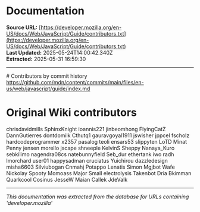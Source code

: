 # Documentation

**Source URL:** [https://developer.mozilla.org/en-US/docs/Web/JavaScript/Guide/contributors.txt](https://developer.mozilla.org/en-US/docs/Web/JavaScript/Guide/contributors.txt)  
**Last Updated:** 2025-05-24T14:00:42.340Z  
**Extracted:** 2025-05-31 16:59:30

---

\# Contributors by commit history
https://github.com/mdn/content/commits/main/files/en-us/web/javascript/guide/index.md

# Original Wiki contributors
chrisdavidmills
SphinxKnight
ioannis221
jinbeomhong
FlyingCatZ
DannGutierres
dontdomilk
Cthutq1
gauravgoyal1911
jswisher
jppcel
fscholz
hardcodeprogrammer
x2357
pasalog
teoli
ensars53
slippyten
LoTD
Minat
Penny
jensen
morello
jscape
shneeple
KelvinS
Sheppy
Nanaya\_Kuro
sebkilimo
nagendra08cs
natebunnyfield
Seb\_dur
ethertank
iwo
radh
lmorchard
user01
happysadman
cruciatus
Yuichirou
dazzledesign
misha6603
Silviubogan
Cnmahj
Potappo
Lenatis
Simon
Mgjbot
Wafe
Nickolay
Spooty
Momoass
Major Small
electrolysis
Takenbot
Dria
Bkimman
Quarkcool
Cosinus
JesseW
Maian
Callek
JdeValk

---

*This documentation was extracted from the database for URLs containing 'developer.mozilla'*
